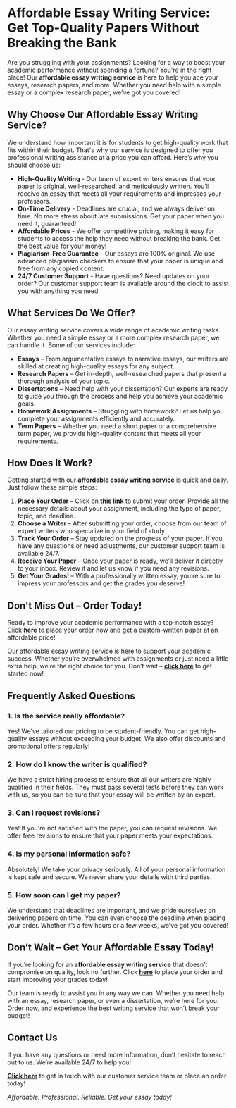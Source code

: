 # Affordable Essay Writing Service: Get Top-Quality Papers Without Breaking the Bank

Are you struggling with your assignments? Looking for a way to boost your academic performance without spending a fortune? You're in the right place! Our **affordable essay writing service** is here to help you ace your essays, research papers, and more. Whether you need help with a simple essay or a complex research paper, we’ve got you covered!

## Why Choose Our Affordable Essay Writing Service?

We understand how important it is for students to get high-quality work that fits within their budget. That's why our service is designed to offer you professional writing assistance at a price you can afford. Here’s why you should choose us:

- **High-Quality Writing** - Our team of expert writers ensures that your paper is original, well-researched, and meticulously written. You’ll receive an essay that meets all your requirements and impresses your professors.
- **On-Time Delivery** - Deadlines are crucial, and we always deliver on time. No more stress about late submissions. Get your paper when you need it, guaranteed!
- **Affordable Prices** - We offer competitive pricing, making it easy for students to access the help they need without breaking the bank. Get the best value for your money!
- **Plagiarism-Free Guarantee** - Our essays are 100% original. We use advanced plagiarism checkers to ensure that your paper is unique and free from any copied content.
- **24/7 Customer Support** - Have questions? Need updates on your order? Our customer support team is available around the clock to assist you with anything you need.

## What Services Do We Offer?

Our essay writing service covers a wide range of academic writing tasks. Whether you need a simple essay or a more complex research paper, we can handle it. Some of our services include:

- **Essays** – From argumentative essays to narrative essays, our writers are skilled at creating high-quality essays for any subject.
- **Research Papers** – Get in-depth, well-researched papers that present a thorough analysis of your topic.
- **Dissertations** – Need help with your dissertation? Our experts are ready to guide you through the process and help you achieve your academic goals.
- **Homework Assignments** – Struggling with homework? Let us help you complete your assignments efficiently and accurately.
- **Term Papers** – Whether you need a short paper or a comprehensive term paper, we provide high-quality content that meets all your requirements.

## How Does It Work?

Getting started with our **affordable essay writing service** is quick and easy. Just follow these simple steps:

1. **Place Your Order** – Click on [**this link**](https://tinyurl.com/topessay?keyword=affordable+essay+writing+service) to submit your order. Provide all the necessary details about your assignment, including the type of paper, topic, and deadline.
2. **Choose a Writer** – After submitting your order, choose from our team of expert writers who specialize in your field of study.
3. **Track Your Order** – Stay updated on the progress of your paper. If you have any questions or need adjustments, our customer support team is available 24/7.
4. **Receive Your Paper** – Once your paper is ready, we’ll deliver it directly to your inbox. Review it and let us know if you need any revisions.
5. **Get Your Grades!** – With a professionally written essay, you’re sure to impress your professors and get the grades you deserve!

## Don't Miss Out – Order Today!

Ready to improve your academic performance with a top-notch essay? Click [**here**](https://tinyurl.com/topessay?keyword=affordable+essay+writing+service) to place your order now and get a custom-written paper at an affordable price!

Our affordable essay writing service is here to support your academic success. Whether you’re overwhelmed with assignments or just need a little extra help, we’re the right choice for you. Don’t wait – [**click here**](https://tinyurl.com/topessay?keyword=affordable+essay+writing+service) to get started now!

## Frequently Asked Questions

### 1. Is the service really affordable?

Yes! We’ve tailored our pricing to be student-friendly. You can get high-quality essays without exceeding your budget. We also offer discounts and promotional offers regularly!

### 2. How do I know the writer is qualified?

We have a strict hiring process to ensure that all our writers are highly qualified in their fields. They must pass several tests before they can work with us, so you can be sure that your essay will be written by an expert.

### 3. Can I request revisions?

Yes! If you're not satisfied with the paper, you can request revisions. We offer free revisions to ensure that your paper meets your expectations.

### 4. Is my personal information safe?

Absolutely! We take your privacy seriously. All of your personal information is kept safe and secure. We never share your details with third parties.

### 5. How soon can I get my paper?

We understand that deadlines are important, and we pride ourselves on delivering papers on time. You can even choose the deadline when placing your order. Whether it’s a few hours or a few weeks, we’ve got you covered!

## Don’t Wait – Get Your Affordable Essay Today!

If you’re looking for an **affordable essay writing service** that doesn’t compromise on quality, look no further. Click [**here**](https://tinyurl.com/topessay?keyword=affordable+essay+writing+service) to place your order and start improving your grades today!

Our team is ready to assist you in any way we can. Whether you need help with an essay, research paper, or even a dissertation, we’re here for you. Order now, and experience the best writing service that won’t break your budget!

## Contact Us

If you have any questions or need more information, don’t hesitate to reach out to us. We’re available 24/7 to help you!

[**Click here**](https://tinyurl.com/topessay?keyword=affordable+essay+writing+service) to get in touch with our customer service team or place an order today!

_Affordable. Professional. Reliable. Get your essay today!_
